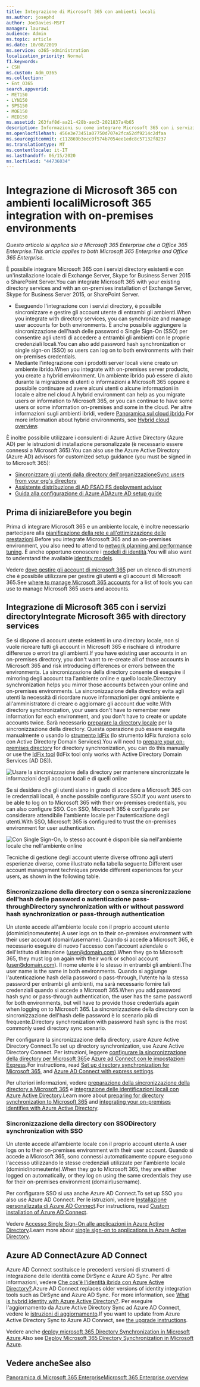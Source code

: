 ```yaml
---
title: Integrazione di Microsoft 365 con ambienti locali
ms.author: josephd
author: JoeDavies-MSFT
manager: laurawi
audience: Admin
ms.topic: article
ms.date: 10/08/2019
ms.service: o365-administration
localization_priority: Normal
f1.keywords:
- CSH
ms.custom: Adm_O365
ms.collection:
- Ent_O365
search.appverid:
- MET150
- LYN150
- SPS150
- MOE150
- MED150
ms.assetid: 263faf8d-aa21-428b-aed3-2021837a4b65
description: Informazioni su come integrare Microsoft 365 con i servizi directory esistenti.
ms.openlocfilehash: 456e3e73451a07750d707e2fca52df9214c2dfaa
ms.sourcegitcommit: c112869b3ecc0f574b7054ee1edc8c57132f8237
ms.translationtype: MT
ms.contentlocale: it-IT
ms.lasthandoff: 06/15/2020
ms.locfileid: "44736034"
---
```

# <a name="microsoft-365-integration-with-on-premises-environments"></a><span data-ttu-id="b88da-103">Integrazione di Microsoft 365 con ambienti locali</span><span class="sxs-lookup"><span data-stu-id="b88da-103">Microsoft 365 integration with on-premises environments</span></span>

<span data-ttu-id="b88da-104">*Questo articolo si applica sia a Microsoft 365 Enterprise che a Office 365 Enterprise.*</span><span class="sxs-lookup"><span data-stu-id="b88da-104">*This article applies to both Microsoft 365 Enterprise and Office 365 Enterprise.*</span></span>

<span data-ttu-id="b88da-105">È possibile integrare Microsoft 365 con i servizi directory esistenti e con un'installazione locale di Exchange Server, Skype for Business Server 2015 o SharePoint Server.</span><span class="sxs-lookup"><span data-stu-id="b88da-105">You can integrate Microsoft 365 with your existing directory services and with an on-premises installation of Exchange Server, Skype for Business Server 2015, or SharePoint Server.</span></span>
  
 - <span data-ttu-id="b88da-106">Eseguendo l'integrazione con i servizi directory, è possibile sincronizzare e gestire gli account utente di entrambi gli ambienti.</span><span class="sxs-lookup"><span data-stu-id="b88da-106">When you integrate with directory services, you can synchronize and manage user accounts for both environments.</span></span> <span data-ttu-id="b88da-107">È anche possibile aggiungere la sincronizzazione dell'hash delle password o Single Sign-On (SSO) per consentire agli utenti di accedere a entrambi gli ambienti con le proprie credenziali locali.</span><span class="sxs-lookup"><span data-stu-id="b88da-107">You can also add password hash synchronization or single sign-on (SSO) so users can log on to both environments with their on-premises credentials.</span></span>
 - <span data-ttu-id="b88da-108">Mediante l'integrazione con i prodotti server locali viene creato un ambiente ibrido.</span><span class="sxs-lookup"><span data-stu-id="b88da-108">When you integrate with on-premises server products, you create a hybrid environment.</span></span> <span data-ttu-id="b88da-109">Un ambiente ibrido può essere di aiuto durante la migrazione di utenti o informazioni a Microsoft 365 oppure è possibile continuare ad avere alcuni utenti o alcune informazioni in locale e altre nel cloud.</span><span class="sxs-lookup"><span data-stu-id="b88da-109">A hybrid environment can help as you migrate users or information to Microsoft 365, or you can continue to have some users or some information on-premises and some in the cloud.</span></span> <span data-ttu-id="b88da-110">Per altre informazioni sugli ambienti ibridi, vedere [Panoramica sul cloud ibrido](https://docs.microsoft.com/Office365/Enterprise/hybrid-cloud-overview).</span><span class="sxs-lookup"><span data-stu-id="b88da-110">For more information about hybrid environments, see [Hybrid cloud overview](https://docs.microsoft.com/Office365/Enterprise/hybrid-cloud-overview).</span></span>

<span data-ttu-id="b88da-111">È inoltre possibile utilizzare i consulenti di Azure Active Directory (Azure AD) per le istruzioni di installazione personalizzate (è necessario essere connessi a Microsoft 365):</span><span class="sxs-lookup"><span data-stu-id="b88da-111">You can also use the Azure Active Directory (Azure AD) advisors for customized setup guidance (you must be signed in to Microsoft 365):</span></span>

- [<span data-ttu-id="b88da-112">Sincronizzare gli utenti dalla directory dell'organizzazione</span><span class="sxs-lookup"><span data-stu-id="b88da-112">Sync users from your org's directory</span></span>](https://aka.ms/aadconnectpwsync)
- [<span data-ttu-id="b88da-113">Assistente distribuzione di AD FS</span><span class="sxs-lookup"><span data-stu-id="b88da-113">AD FS deployment advisor</span></span>](https://aka.ms/adfsguidance)
- [<span data-ttu-id="b88da-114">Guida alla configurazione di Azure AD</span><span class="sxs-lookup"><span data-stu-id="b88da-114">Azure AD setup guide</span></span>](https://aka.ms/aadpguidance)
   
## <a name="before-you-begin"></a><span data-ttu-id="b88da-115">Prima di iniziare</span><span class="sxs-lookup"><span data-stu-id="b88da-115">Before you begin</span></span>

<span data-ttu-id="b88da-116">Prima di integrare Microsoft 365 e un ambiente locale, è inoltre necessario partecipare alla [pianificazione della rete e all'ottimizzazione delle prestazioni](network-planning-and-performance.md).</span><span class="sxs-lookup"><span data-stu-id="b88da-116">Before you integrate Microsoft 365 and an on-premises environment, you also need to attend to [network planning and performance tuning](network-planning-and-performance.md).</span></span> <span data-ttu-id="b88da-117">È anche opportuno conoscere i [modelli di identità](about-office-365-identity.md).</span><span class="sxs-lookup"><span data-stu-id="b88da-117">You will also want to understand the available [identity models](about-office-365-identity.md).</span></span> 

<span data-ttu-id="b88da-118">Vedere [dove gestire gli account di microsoft 365](manage-office-365-accounts.md) per un elenco di strumenti che è possibile utilizzare per gestire gli utenti e gli account di Microsoft 365.</span><span class="sxs-lookup"><span data-stu-id="b88da-118">See [where to manage Microsoft 365 accounts](manage-office-365-accounts.md) for a list of tools you can use to manage Microsoft 365 users and accounts.</span></span> 
  
## <a name="integrate-microsoft-365-with-directory-services"></a><span data-ttu-id="b88da-119">Integrazione di Microsoft 365 con i servizi directory</span><span class="sxs-lookup"><span data-stu-id="b88da-119">Integrate Microsoft 365 with directory services</span></span>
<span data-ttu-id="b88da-120">Se si dispone di account utente esistenti in una directory locale, non si vuole ricreare tutti gli account in Microsoft 365 e rischiare di introdurre differenze o errori tra gli ambienti.</span><span class="sxs-lookup"><span data-stu-id="b88da-120">If you have existing user accounts in an on-premises directory, you don't want to re-create all of those accounts in Microsoft 365 and risk introducing differences or errors between the environments.</span></span> <span data-ttu-id="b88da-121">La sincronizzazione della directory consente di eseguire il mirroring degli account tra l'ambiente online e quello locale.</span><span class="sxs-lookup"><span data-stu-id="b88da-121">Directory synchronization helps you mirror those accounts between your online and on-premises environments.</span></span> <span data-ttu-id="b88da-122">La sincronizzazione della directory evita agli utenti la necessità di ricordare nuove informazioni per ogni ambiente e all'amministratore di creare o aggiornare gli account due volte.</span><span class="sxs-lookup"><span data-stu-id="b88da-122">With directory synchronization, your users don't have to remember new information for each environment, and you don't have to create or update accounts twice.</span></span> <span data-ttu-id="b88da-123">Sarà necessario [preparare la directory locale](prepare-for-directory-synchronization.md) per la sincronizzazione della directory. Questa operazione può essere eseguita manualmente o usando lo [strumento IdFix](install-and-run-idfix.md) (lo strumento IdFix funziona solo con Active Directory Domain Services).</span><span class="sxs-lookup"><span data-stu-id="b88da-123">You will need to [prepare your on-premises directory](prepare-for-directory-synchronization.md) for directory synchronization, you can do this manually or use the [IdFix tool](install-and-run-idfix.md) (IdFix tool only works with Active Directory Domain Services [AD DS]).</span></span> 
  
![Usare la sincronizzazione della directory per mantenere sincronizzate le informazioni degli account locali e di quelli online](media/a64af0d0-9be6-46b1-8727-277e683abf5e.png)
  
<span data-ttu-id="b88da-125">Se si desidera che gli utenti siano in grado di accedere a Microsoft 365 con le credenziali locali, è anche possibile configurare SSO.</span><span class="sxs-lookup"><span data-stu-id="b88da-125">If you want users to be able to log on to Microsoft 365 with their on-premises credentials, you can also configure SSO.</span></span> <span data-ttu-id="b88da-126">Con SSO, Microsoft 365 è configurato per considerare attendibile l'ambiente locale per l'autenticazione degli utenti.</span><span class="sxs-lookup"><span data-stu-id="b88da-126">With SSO, Microsoft 365 is configured to trust the on-premises environment for user authentication.</span></span>
  
![Con Single Sign-On, lo stesso account è disponibile sia nell'ambiente locale che nell'ambiente online](media/d76235f2-8a53-405e-b8ef-dfa4cfc208b8.png)
  
<span data-ttu-id="b88da-128">Tecniche di gestione degli account utente diverse offrono agli utenti esperienze diverse, come illustrato nella tabella seguente.</span><span class="sxs-lookup"><span data-stu-id="b88da-128">Different user account management techniques provide different experiences for your users, as shown in the following table.</span></span>
 
### <a name="directory-synchronization-with-or-without-password-hash-synchronization-or-pass-through-authentication"></a><span data-ttu-id="b88da-129">Sincronizzazione della directory con o senza sincronizzazione dell'hash delle password o autenticazione pass-through</span><span class="sxs-lookup"><span data-stu-id="b88da-129">Directory synchronization with or without password hash synchronization or pass-through authentication</span></span>

<span data-ttu-id="b88da-130">Un utente accede all'ambiente locale con il proprio account utente (dominio\nomeutente).</span><span class="sxs-lookup"><span data-stu-id="b88da-130">A user logs on to their on-premises environment with their user account (domain\username).</span></span> <span data-ttu-id="b88da-131">Quando si accede a Microsoft 365, è necessario eseguire di nuovo l'accesso con l'account aziendale o dell'Istituto di istruzione (user@domain.com).</span><span class="sxs-lookup"><span data-stu-id="b88da-131">When they go to Microsoft 365, they must log on again with their work or school account (user@domain.com).</span></span> <span data-ttu-id="b88da-132">Il nome utente è lo stesso in entrambi gli ambienti.</span><span class="sxs-lookup"><span data-stu-id="b88da-132">The user name is the same in both environments.</span></span> <span data-ttu-id="b88da-133">Quando si aggiunge l'autenticazione hash della password o pass-through, l'utente ha la stessa password per entrambi gli ambienti, ma sarà necessario fornire tali credenziali quando si accede a Microsoft 365.</span><span class="sxs-lookup"><span data-stu-id="b88da-133">When you add password hash sync or pass-through authentication, the user has the same password for both environments, but will have to provide those credentials again when logging on to Microsoft 365.</span></span> <span data-ttu-id="b88da-134">La sincronizzazione della directory con la sincronizzazione dell'hash delle password è lo scenario più di frequente.</span><span class="sxs-lookup"><span data-stu-id="b88da-134">Directory synchronization with password hash sync is the most commonly used directory sync scenario.</span></span>

<span data-ttu-id="b88da-135">Per configurare la sincronizzazione della directory, usare Azure Active Directory Connect.</span><span class="sxs-lookup"><span data-stu-id="b88da-135">To set up directory synchronization, use Azure Active Directory Connect.</span></span> <span data-ttu-id="b88da-136">Per istruzioni, leggere [configurare la sincronizzazione della directory per Microsoft 365](set-up-directory-synchronization.md)e [Azure ad Connect con le impostazioni Express](https://go.microsoft.com/fwlink/p/?LinkId=698537).</span><span class="sxs-lookup"><span data-stu-id="b88da-136">For instructions, read [Set up directory synchronization for Microsoft 365](set-up-directory-synchronization.md), and [Azure AD Connect with express settings](https://go.microsoft.com/fwlink/p/?LinkId=698537).</span></span>

<span data-ttu-id="b88da-137">Per ulteriori informazioni, vedere [preparazione della sincronizzazione della directory a Microsoft 365](prepare-for-directory-synchronization.md) e [integrazione delle identificazioni locali con Azure Active Directory](https://go.microsoft.com/fwlink/?LinkId=518101).</span><span class="sxs-lookup"><span data-stu-id="b88da-137">Learn more about [preparing for directory synchronization to Microsoft 365](prepare-for-directory-synchronization.md) and [integrating your on-premises identifies with Azure Active Directory](https://go.microsoft.com/fwlink/?LinkId=518101).</span></span>

### <a name="directory-synchronization-with-sso"></a><span data-ttu-id="b88da-138">Sincronizzazione della directory con SSO</span><span class="sxs-lookup"><span data-stu-id="b88da-138">Directory synchronization with SSO</span></span>

<span data-ttu-id="b88da-139">Un utente accede all'ambiente locale con il proprio account utente.</span><span class="sxs-lookup"><span data-stu-id="b88da-139">A user logs on to their on-premises environment with their user account.</span></span> <span data-ttu-id="b88da-140">Quando si accede a Microsoft 365, sono connessi automaticamente oppure eseguono l'accesso utilizzando le stesse credenziali utilizzate per l'ambiente locale (dominio\nomeutente).</span><span class="sxs-lookup"><span data-stu-id="b88da-140">When they go to Microsoft 365, they are either logged on automatically, or they log on using the same credentials they use for their on-premises environment (domain\username).</span></span>

<span data-ttu-id="b88da-141">Per configurare SSO si usa anche Azure AD Connect.</span><span class="sxs-lookup"><span data-stu-id="b88da-141">To set up SSO you also use Azure AD Connect.</span></span> <span data-ttu-id="b88da-142">Per le istruzioni, vedere [Installazione personalizzata di Azure AD Connect](https://go.microsoft.com/fwlink/p/?LinkID=698430).</span><span class="sxs-lookup"><span data-stu-id="b88da-142">For instructions, read [Custom installation of Azure AD Connect](https://go.microsoft.com/fwlink/p/?LinkID=698430).</span></span>

<span data-ttu-id="b88da-143">Vedere [Accesso Single Sign-On alle applicazioni in Azure Active Directory](https://go.microsoft.com/fwlink/p/?LinkId=698604).</span><span class="sxs-lookup"><span data-stu-id="b88da-143">Learn more about [single sign-on to applications in Azure Active Directory](https://go.microsoft.com/fwlink/p/?LinkId=698604).</span></span>

## <a name="azure-ad-connect"></a><span data-ttu-id="b88da-144">Azure AD Connect</span><span class="sxs-lookup"><span data-stu-id="b88da-144">Azure AD Connect</span></span>

<span data-ttu-id="b88da-145">Azure AD Connect sostituisce le precedenti versioni di strumenti di integrazione delle identità come DirSync e Azure AD Sync. Per altre informazioni, vedere [Che cos'è l'identità ibrida con Azure Active Directory?](https://go.microsoft.com/fwlink/p/?LinkId=527969).</span><span class="sxs-lookup"><span data-stu-id="b88da-145">Azure AD Connect replaces older versions of identity integration tools such as DirSync and Azure AD Sync. For more information, see [What is hybrid identity with Azure Active Directory?](https://go.microsoft.com/fwlink/p/?LinkId=527969).</span></span> <span data-ttu-id="b88da-146">Per eseguire l'aggiornamento da Azure Active Directory Sync ad Azure AD Connect, vedere le [istruzioni di aggiornamento](https://go.microsoft.com/fwlink/p/?LinkId=733240).</span><span class="sxs-lookup"><span data-stu-id="b88da-146">If you want to update from Azure Active Directory Sync to Azure AD Connect, see [the upgrade instructions](https://go.microsoft.com/fwlink/p/?LinkId=733240).</span></span> 

<span data-ttu-id="b88da-147">Vedere anche [deploy microsoft 365 Directory Synchronization in Microsoft Azure](https://go.microsoft.com/fwlink/?LinkId=517887).</span><span class="sxs-lookup"><span data-stu-id="b88da-147">Also see [Deploy Microsoft 365 Directory Synchronization in Microsoft Azure](https://go.microsoft.com/fwlink/?LinkId=517887).</span></span>

## <a name="see-also"></a><span data-ttu-id="b88da-148">Vedere anche</span><span class="sxs-lookup"><span data-stu-id="b88da-148">See also</span></span>

[<span data-ttu-id="b88da-149">Panoramica di Microsoft 365 Enterprise</span><span class="sxs-lookup"><span data-stu-id="b88da-149">Microsoft 365 Enterprise overview</span></span>](https://docs.microsoft.com/microsoft-365/enterprise/microsoft-365-overview)
